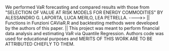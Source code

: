 We performed VaR forecasting and compared results with those from "SELECTION OF VALUE AT RISK MODELS FOR ENERGY COMMODITIES" BY ALESSANDRO G. LAPORTA, LUCA MERLO, LEA PETRELLA.
---->> || Functions in Funzioni CAViaR.R and backtesting methods were developed by the authors of this paper. ||
This project was meant to perform financial data analysis and estimating VaR via Quantile Regression. Authors code was used for educational purposes and MERITS OF THIS WORK ARE TO BE ATTRIBUTED CHIEFLY TO THEM.
